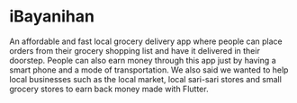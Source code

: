 # iBayanihan

An affordable and fast local grocery delivery app where people can place orders 
from their grocery shopping list and have it delivered in their doorstep. People can also earn
money through this app just by having a smart phone and a mode of transportation. We also said
we wanted to help local businesses such as the local market, local sari-sari stores and small 
grocery stores to earn back money made with Flutter.
